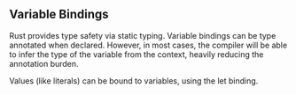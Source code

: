 ## Variable Bindings

Rust provides type safety via static typing. Variable bindings can be type annotated when declared. However, in most
cases, the compiler will be able to infer the type of the variable from the context, heavily reducing the annotation
burden.

Values (like literals) can be bound to variables, using the let binding.